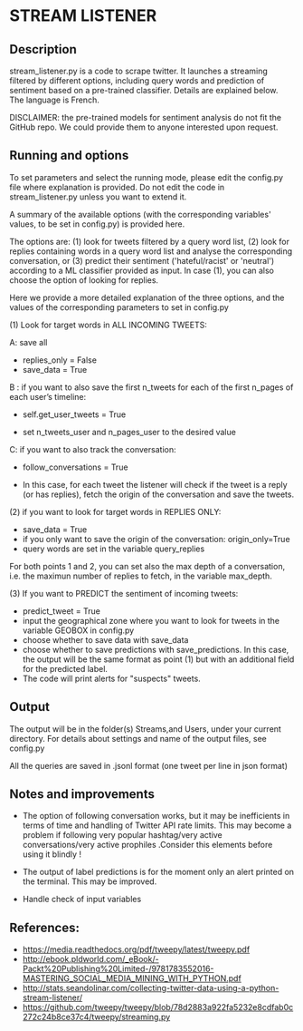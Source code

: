 
# STREAM LISTENER



## Description

stream_listener.py is a code to scrape twitter. It launches a streaming filtered by different options, including query words and prediction of sentiment based on a pre-trained classifier.
Details are explained below.
The language is French. 

DISCLAIMER: the pre-trained models for sentiment analysis do not fit the GitHub repo. We could provide them to anyone interested upon request. 

## Running and options

To set parameters and select the running mode, please edit the config.py file where explanation is provided. Do not edit the code in stream_listener.py unless you want to extend it.


A summary of the available options (with the corresponding variables' values, to be set in config.py) is provided here.

The options are: (1) look for tweets filtered by a query word list, (2) look for replies containing words in a query word list and analyse the corresponding conversation, or (3) predict their sentiment ('hateful/racist' or 'neutral') according to a ML classifier provided as input. In case (1), you can also choose the option of looking for replies.


Here we provide a more detailed explanation of the three options, and the values of the corresponding parameters to set in config.py

(1) Look for target words in ALL INCOMING TWEETS:

A: save all
   - replies_only = False
   - save_data = True

B : if you want to also save the first n_tweets for each of the first n_pages of each user’s timeline:

  - self.get_user_tweets = True

  - set n_tweets_user and n_pages_user to the desired value

C: if you want to also track the conversation: 
   - follow_conversations = True

   - In this case, for each tweet the listener will check if the tweet is a reply (or has replies), fetch the origin of the conversation and save the tweets.


(2) if you want to look for target words in REPLIES ONLY:

- save_data = True
- if you only want to save the origin of the conversation: origin_only=True
- query words are set in the variable query_replies


For both points 1 and 2, you can set also the max depth of a conversation, i.e. the maximun number of replies to fetch, in the variable max_depth.


(3) If you want to PREDICT the sentiment of incoming tweets:

- predict_tweet = True
- input the geographical zone where you want to look for tweets in the variable GEOBOX in config.py
- choose whether to save data with save_data
- choose whether to save predictions with save_predictions. In this case, the output will be the same format as point (1) but with an additional field for the predicted label.
- The code will print alerts for "suspects" tweets.




## Output

The output will be in the folder(s) Streams,and Users, under your current directory. For details about settings and name of the output files, see config.py

All the queries are saved in .jsonl format (one tweet per line in json format)



## Notes and improvements

* The option of following conversation works, but it may be inefficients in terms of time and handling of Twitter API rate limits. This may become a problem if following very popular hashtag/very active conversations/very active prophiles .Consider this elements before using it blindly !

* The output of label predictions is for the moment only an alert printed on the terminal. This may be improved.

* Handle check of input variables




## References:

*  https://media.readthedocs.org/pdf/tweepy/latest/tweepy.pdf
*  http://ebook.pldworld.com/_eBook/-Packt%20Publishing%20Limited-/9781783552016-MASTERING_SOCIAL_MEDIA_MINING_WITH_PYTHON.pdf
*  http://stats.seandolinar.com/collecting-twitter-data-using-a-python-stream-listener/ 
*  https://github.com/tweepy/tweepy/blob/78d2883a922fa5232e8cdfab0c272c24b8ce37c4/tweepy/streaming.py

